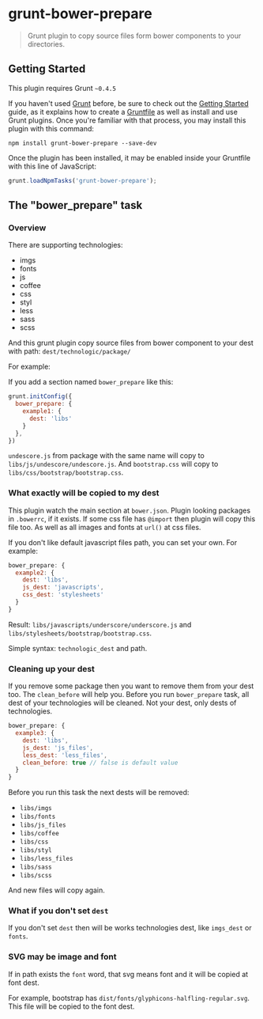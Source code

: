 # grunt-bower-prepare

> Grunt plugin to copy source files form bower components to your directories.

## Getting Started
This plugin requires Grunt `~0.4.5`

If you haven't used [Grunt](http://gruntjs.com/) before, be sure to check out the [Getting Started](http://gruntjs.com/getting-started) guide, as it explains how to create a [Gruntfile](http://gruntjs.com/sample-gruntfile) as well as install and use Grunt plugins. Once you're familiar with that process, you may install this plugin with this command:

```shell
npm install grunt-bower-prepare --save-dev
```

Once the plugin has been installed, it may be enabled inside your Gruntfile with this line of JavaScript:

```js
grunt.loadNpmTasks('grunt-bower-prepare');
```

## The "bower_prepare" task

### Overview

There are supporting technologies:
* imgs
* fonts
* js
* coffee
* css
* styl
* less
* sass
* scss

And this grunt plugin copy source files from bower component to your dest with path:
`dest/technologic/package/`

For example:

If you add a section named `bower_prepare` like this:

```js
grunt.initConfig({
  bower_prepare: {
    example1: {
      dest: 'libs'
    }
  },
})
```

`undescore.js` from package with the same name will copy to `libs/js/undescore/undescore.js`.
And `bootstrap.css` will copy to `libs/css/bootstrap/bootstrap.css`.

### What exactly will be copied to my dest

This plugin watch the main section at `bower.json`. Plugin looking packages in `.bowerrc`, if it exists.
If some css file has `@import` then plugin will copy this file too. As well as all images and fonts at `url()` at css files.

If you don't like default javascript files path, you can set your own. For example:

```js
bower_prepare: {
  example2: {
    dest: 'libs',
    js_dest: 'javascripts',
    css_dest: 'stylesheets'
  }
}
```

Result: `libs/javascripts/underscore/underscore.js` and `libs/stylesheets/bootstrap/bootstrap.css`.

Simple syntax: `technologic_dest` and path.

### Cleaning up your dest

If you remove some package then you want to remove them from your dest too. The `clean_before` will help you.
Before you run `bower_prepare` task, all dest of your technologies will be cleaned.
Not your dest, only dests of technologies.

```js
bower_prepare: {
  example3: {
    dest: 'libs',
    js_dest: 'js_files',
    less_dest: 'less_files',
    clean_before: true // false is default value
  }
}
```

Before you run this task the next dests will be removed:

* `libs/imgs`
* `libs/fonts`
* `libs/js_files`
* `libs/coffee`
* `libs/css`
* `libs/styl`
* `libs/less_files`
* `libs/sass`
* `libs/scss`

And new files will copy again.

### What if you don't set `dest`

If you don't set `dest` then will be works technologies dest, like `imgs_dest` or `fonts`.

### SVG may be image and font

If in path exists the `font` word, that svg means font and it will be copied at font dest.

For example, bootstrap has `dist/fonts/glyphicons-halfling-regular.svg`. This file will be copied to the font dest.
